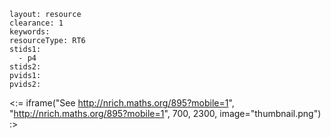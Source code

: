 ````
layout: resource
clearance: 1
keywords:
resourceType: RT6
stids1: 
  - p4
stids2:
pvids1:
pvids2:

````

<:= iframe("See http://nrich.maths.org/895?mobile=1", "http://nrich.maths.org/895?mobile=1", 700, 2300, image="thumbnail.png") :>

